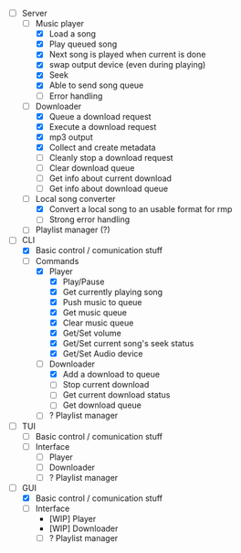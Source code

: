- [ ] Server  
    - [ ] Music player
        - [x] Load a song
        - [x] Play queued song
        - [x] Next song is played when current is done
        - [x] swap output device (even during playing)
        - [x] Seek
        - [x] Able to send song queue
        - [ ] Error handling
    - [ ] Downloader
        - [x] Queue a download request
        - [x] Execute a download request
        - [x] mp3 output
        - [x] Collect and create metadata
        - [ ] Cleanly stop a download request
        - [ ] Clear download queue
        - [ ] Get info about current download
        - [ ] Get info about download queue
    - [ ] Local song converter
        - [x] Convert a local song to an usable format for rmp
        - [ ] Strong error handling
    - [ ] Playlist manager (?)

- [ ] CLI
    - [x] Basic control / comunication stuff
    - [ ] Commands
        - [x] Player
            - [x] Play/Pause
            - [x] Get currently playing song
            - [x] Push music to queue
            - [x] Get music queue
            - [x] Clear music queue
            - [x] Get/Set volume
            - [x] Get/Set current song's seek status
            - [x] Get/Set Audio device
        - [ ] Downloader
            - [x] Add a download to queue
            - [ ] Stop current download
            - [ ] Get current download status
            - [ ] Get download queue
        - [ ] ? Playlist manager 
- [ ] TUI
    - [ ] Basic control / comunication stuff
    - [ ] Interface
        - [ ] Player
        - [ ] Downloader
        - [ ] ? Playlist manager

- [ ] GUI
    - [x] Basic control / comunication stuff
    - [ ] Interface
        - [WIP] Player
        - [WIP] Downloader
        - [ ] ? Playlist manager
